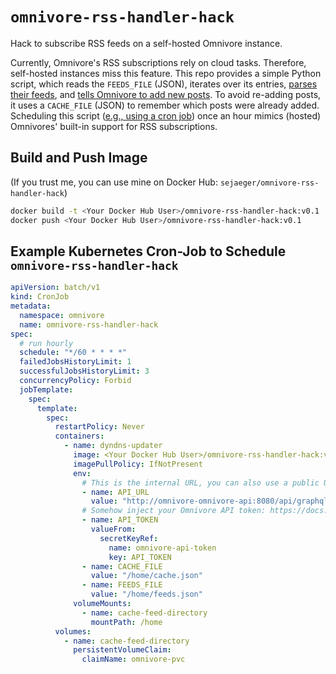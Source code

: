 # `omnivore-rss-handler-hack`

Hack to subscribe RSS feeds on a self-hosted Omnivore instance.

Currently, Omnivore's RSS subscriptions rely on cloud tasks. Therefore, self-hosted instances miss this feature.  This repo provides a simple Python script, which reads the `FEEDS_FILE` (JSON), iterates over its entries, [parses their feeds](https://feedparser.readthedocs.io/en/latest/#), and [tells Omnivore to add new posts](https://docs.omnivore.app/integrations/api.html#saving-a-url-with-the-api). To avoid re-adding posts, it uses a `CACHE_FILE` (JSON) to remember which posts were already added. Scheduling this script ([e.g., using a cron job](#example-kubernetes-cron-job-to-schedule-omnivore-rss-handler-hack)) once an hour mimics (hosted) Omnivores' built-in support for RSS subscriptions.




## Build and Push Image

(If you trust me, you can use mine on Docker Hub: `sejaeger/omnivore-rss-handler-hack`)

```bash 
docker build -t <Your Docker Hub User>/omnivore-rss-handler-hack:v0.1 .
docker push <Your Docker Hub User>/omnivore-rss-handler-hack:v0.1
```


## Example Kubernetes Cron-Job to Schedule `omnivore-rss-handler-hack`

```yaml
apiVersion: batch/v1
kind: CronJob
metadata:
  namespace: omnivore
  name: omnivore-rss-handler-hack
spec:
  # run hourly
  schedule: "*/60 * * * *"
  failedJobsHistoryLimit: 1
  successfulJobsHistoryLimit: 3
  concurrencyPolicy: Forbid
  jobTemplate:
    spec:
      template:
        spec:
          restartPolicy: Never
          containers:
            - name: dyndns-updater
              image: <Your Docker Hub User>/omnivore-rss-handler-hack:v0.1
              imagePullPolicy: IfNotPresent
              env:
                # This is the internal URL, you can also use a public URL
                - name: API_URL
                  value: "http://omnivore-omnivore-api:8080/api/graphql"
                # Somehow inject your Omnivore API token: https://docs.omnivore.app/integrations/api.html#getting-an-api-token
                - name: API_TOKEN
                  valueFrom:
                    secretKeyRef:
                      name: omnivore-api-token
                      key: API_TOKEN
                - name: CACHE_FILE
                  value: "/home/cache.json"
                - name: FEEDS_FILE
                  value: "/home/feeds.json"
              volumeMounts:
                - name: cache-feed-directory
                  mountPath: /home
          volumes:
            - name: cache-feed-directory
              persistentVolumeClaim:
                claimName: omnivore-pvc
```
